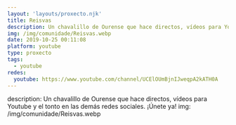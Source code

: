 ```yaml
---
layout: 'layouts/proxecto.njk'
title: Reisvas
description: Un chavalillo de Ourense que hace directos, vídeos para Youtube y el tonto en las demás redes sociales. ¡Únete ya!
img: /img/comunidade/Reisvas.webp
date: 2019-10-25 00:11:08
platform: youtube
type: proxecto
tags:
  - youtube
redes:
  youtube: https://www.youtube.com/channel/UCElOUmBjnIJweqpA2kATH0A
---
```

description: Un chavalillo de Ourense que hace directos, vídeos para Youtube y el tonto en las demás redes sociales. ¡Únete ya!
img: /img/comunidade/Reisvas.webp
